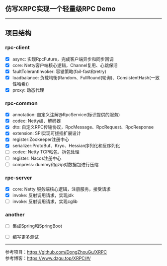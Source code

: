 ## 仿写XRPC实现一个轻量级RPC Demo



***
## 项目结构
### rpc-client
- [x] async: 实现RpcFuture，完成客户端异步和同步回调
- [x] core: Netty客户端核心逻辑，Channel复用、心跳保活
- [x] faultTolerantInvoker: 容错策略(fail-fast和retry)
- [x] loadbalance: 负载均衡(Random、FullRound(轮询)、ConsistentHash(一致性哈希))
- [x] proxy: 动态代理

### rpc-common
- [x] annotation: 自定义注解@RpcService(标识提供的服务)
- [x] codec: Netty编、解码器
- [x] dto: 自定义RPC传输协议，RpcMessage、RpcRequest、RpcResponse 
- [x] extension: SPI实现可拔插扩展设计
- [x] register:Zookeeper注册中心
- [x] serializer:ProtoBuf、Kryo、Hessian序列化和反序列化
- [ ] codec: Netty TCP粘包、拆包处理
- [ ] register: Nacos注册中心
- [ ] compress: dummy和gzip对数据包进行压缩

### rpc-server
- [x] core: Netty 服务端核心逻辑，注册服务，接受请求
- [x] invoke: 反射调用请求，实现jdk
- [ ] invoke: 反射调用请求，实现cglib

### another
- [ ] 集成Spring和SpringBoot
- [ ] 编写更多测试


***
参考项目：https://github.com/DongZhouGu/XRPC <br/>
参考博客：https://www.dzgu.top/XRPC/#/